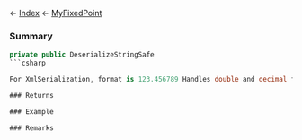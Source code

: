 ← [Index](Api-Index) ← [MyFixedPoint](VRage.MyFixedPoint)

### Summary

```csharp
private public DeserializeStringSafe
```csharp

For XmlSerialization, format is 123.456789 Handles double and decimal formats too.

### Returns

### Example

### Remarks

